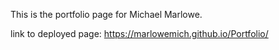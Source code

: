 This is the portfolio page for Michael Marlowe.


link to deployed page: https://marlowemich.github.io/Portfolio/
